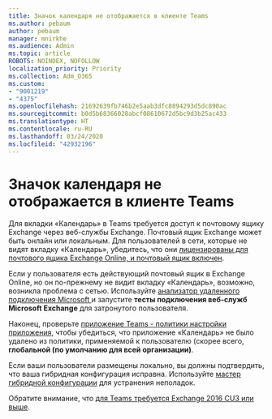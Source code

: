 ```yaml
---
title: Значок календаря не отображается в клиенте Teams
ms.author: pebaum
author: pebaum
manager: mnirkhe
ms.audience: Admin
ms.topic: article
ROBOTS: NOINDEX, NOFOLLOW
localization_priority: Priority
ms.collection: Adm_O365
ms.custom:
- "9001219"
- "4375"
ms.openlocfilehash: 21692639fb746b2e5aab3dfc8894293d5dc890ac
ms.sourcegitcommit: b0d5b68366028abcf08610672d5bc9d3b25ac433
ms.translationtype: HT
ms.contentlocale: ru-RU
ms.lasthandoff: 03/24/2020
ms.locfileid: "42932196"
---
```

# <a name="calendar-icon-not-showing-in-teams-client"></a>Значок календаря не отображается в клиенте Teams

Для вкладки «Календарь» в Teams требуется доступ к почтовому ящику Exchange через веб-службы Exchange. Почтовый ящик Exchange может быть онлайн или локальным. Для пользователей в сети, которые не видят вкладку «Календарь», убедитесь, что они [лицензированы для почтового ящика Exchange Online, и почтовый ящик включен](https://docs.microsoft.com/exchange/recipients-in-exchange-online/create-user-mailboxes).

Если у пользователя есть действующий почтовый ящик в Exchange Online, но он по-прежнему не видит вкладку «Календарь», возможно, возникла проблема с сетью. Используйте [анализатор удаленного подключения Microsoft ](https://testconnectivity.microsoft.com/)и запустите **тесты подключения веб-служб Microsoft Exchange** для затронутого пользователя.

Наконец, проверьте [приложение Teams - политики настройки приложения](https://admin.teams.microsoft.com/policies/app-setup), чтобы убедиться, что приложение «Календарь» не было удалено из политики, применяемой к пользователю (скорее всего, **глобальной (по умолчанию для всей организации)**.

Если ваши пользователи размещены локально, вы должны подтвердить, что ваша гибридная конфигурация исправна. Используйте [мастер гибридной конфигурации](https://docs.microsoft.com/exchange/hybrid-deployment/hybrid-agent) для устранения неполадок.

Обратите внимание, что [для Teams требуется Exchange 2016 CU3 или выше](https://docs.microsoft.com/microsoftteams/exchange-teams-interact).
